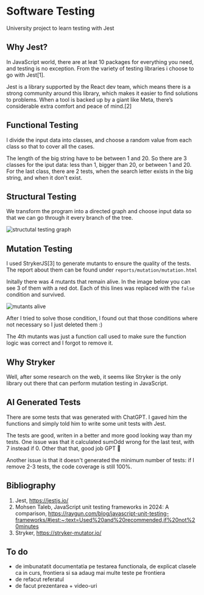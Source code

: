 # Software Testing

University project to learn testing with Jest

## Why Jest?

In JavaScript world, there are at leat 10 packages for everything you need, and testing is no exception. From the variety of testing libraries i choose to go with Jest[1].

Jest is a library supported by the React dev team, which means there is a strong community around this library, which makes it easier to find solutions to problems. When a tool is backed up by a giant like Meta, there’s considerable extra comfort and peace of mind.[2]

## Functional Testing

I divide the input data into classes, and choose a random value from each class so that
to cover all the cases.

The length of the big string have to be between 1 and 20. So there are 3 classes for the iput data: less than 1, bigger than 20, or between 1 and 20. For the last class, there are 2 tests, when the search letter exists in the big string, and when it don't exist.

## Structural Testing

We transform the program into a directed graph and choose input data so that we can go through it
every branch of the tree.

![structutal testing graph](https://github.com/rob3rtu/Testare/blob/main/StructuralTestingGraph.png?raw=true)

## Mutation Testing

I used StrykerJS[3] to generate mutants to ensure the quality of the tests. The report about them can be found under `reports/mutation/mutation.html`

Initally there was 4 mutants that remain alive. In the image below you can see 3 of them with a red dot. Each of this lines was replaced with the `false` condition and survived.

![mutants alive](https://github.com/rob3rtu/Testare/blob/main/mutantsLeft.png?raw=true)

After I tried to solve those condition, I found out that those conditions where not necessary so I just deleted them :)

The 4th mutants was just a function call used to make sure the function logic was correct and I forgot to remove it.

## Why Stryker

Well, after some research on the web, it seems like Stryker is the only library out there that can perform mutation testing in JavaScript.

## AI Generated Tests

There are some tests that was generated with ChatGPT. I gaved him the functions and simply told him to write some unit tests with Jest.

The tests are good, writen in a better and more good looking way than my tests. One issue was that it calculated sumOdd wrong for the last test, with 7 instead if 0. Other that that, good job GPT 🫡

Another issue is that it doesn't generated the minimum number of tests: if I remove 2-3 tests, the code coverage is still 100%.

## Bibliography

1. Jest, https://jestjs.io/
2. Mohsen Taleb, JavaScript unit testing frameworks in 2024: A comparison, https://raygun.com/blog/javascript-unit-testing-frameworks/#jest:~:text=Used%20and%20recommended,if%20not%20minutes
3. Stryker, https://stryker-mutator.io/

## To do

- de imbunatatit documentatia pe testarea functionala, de explicat clasele ca in curs, frontiera si sa adaug mai multe teste pe frontiera
- de refacut referatul
- de facut prezentarea + video-uri
